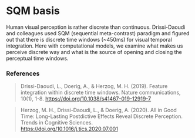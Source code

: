 # SQM basis 

Human visual perception is rather discrete than continuous. Drissi-Daoudi and colleagues used SQM (sequential meta-contrast) paradigm and figured out that there is discrete time windows (~450ms) for visual temporal integration. Here with computational models, we examine what makes us perceive discrete way and what is the source of opening and closing the perceptual time windows. 

### References
> Drissi-Daoudi, L., Doerig, A., & Herzog, M. H. (2019). Feature integration within discrete time windows. Nature communications, 10(1), 1-8. https://doi.org/10.1038/s41467-019-12919-7

> Herzog, M. H., Drissi-Daoudi, L., & Doerig, A. (2020). All in Good Time: Long-Lasting Postdictive Effects Reveal Discrete Perception. Trends in Cognitive Sciences. https://doi.org/10.1016/j.tics.2020.07.001